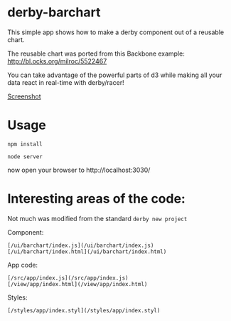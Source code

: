 # derby-barchart

This simple app shows how to make a derby component out of a reusable chart.  

The reusable chart was ported from this Backbone example: http://bl.ocks.org/milroc/5522467  

You can take advantage of the powerful parts of d3 while making all your data react in real-time with derby/racer!  

[Screenshot](barchart.png)

# Usage

```
npm install
```
```
node server
```
now open your browser to http://localhost:3030/

# Interesting areas of the code:

Not much was modified from the standard ```derby new project```

Component:  
```
[/ui/barchart/index.js](/ui/barchart/index.js)  
[/ui/barchart/index.html](/ui/barchart/index.html)  
```

App code:  
```
[/src/app/index.js](/src/app/index.js)  
[/view/app/index.html](/view/app/index.html)  
```

Styles:  
```
[/styles/app/index.styl](/styles/app/index.styl)  
```

